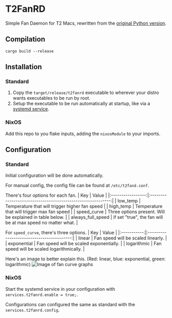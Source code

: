 # T2FanRD

Simple Fan Daemon for T2 Macs, rewritten from the [original Python version](https://github.com/NoaHimesaka1873/t2fand).

## Compilation
`cargo build --release`

## Installation
### Standard
1. Copy the `target/release/t2fanrd` executable to wherever your distro wants executables to be run by root.
2. Setup the executable to be run automatically at startup, like via a [systemd service](https://github.com/t2linux/fedora/blob/2947fdc909a35f04eb936a4f9c0f33fe4e52d9c2/t2fanrd/t2fanrd.service).

### NixOS
Add this repo to you flake inputs, adding the `nixosModule` to your imports.

## Configuration
### Standard
Initial configuration will be done automatically.

For manual config, the config file can be found at `/etc/t2fand.conf`.

There's four options for each fan.
|        Key        |                            Value                            |
|:-----------------:|:-----------------------------------------------------------:|
|      low_temp     |        Temperature that will trigger higher fan speed       |
|     high_temp     |         Temperature that will trigger max fan speed         |
|    speed_curve    |   Three options present. Will be explained in table below.  |
| always_full_speed | if set "true", the fan will be at max speed no matter what. |

For `speed_curve`, there's three options.
|     Key     |                   Value                   |
|:-----------:|:-----------------------------------------:|
|    linear   |     Fan speed will be scaled linearly.    |
| exponential |  Fan speed will be scaled exponentially.  |
| logarithmic | Fan speed will be scaled logarithmically. |

Here's an image to better explain this. (Red: linear, blue: exponential, green: logarithmic)
![Image of fan curve graphs](https://user-images.githubusercontent.com/39993457/233580720-cfdaba12-a2d8-430c-87a2-15209dcfec6d.png)

### NixOS
Start the systemd service in your configuration with `services.t2fanrd.enable = true;`.

Configurations can configured the same as standard with the `services.t2fanrd.config`.
